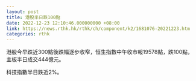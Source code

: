 ```yaml
---
layout: post
title: 港股半日跌100點
date: 2022-12-23 12:10:46.000000000 +08:00
link: https://news.rthk.hk/rthk/ch/component/k2/1681076-20221223.htm
categories: rthk
---
```


港股今早跌近300點後跌幅逐步收窄，恒生指數中午收市報19578點，跌100點，主板半日成交444億元。

科技指數半日跌近2%。
